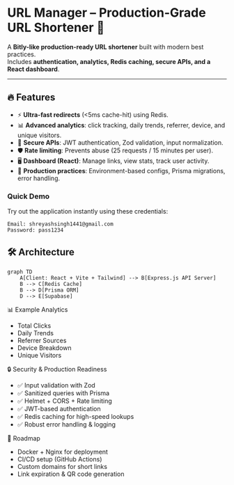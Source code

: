# URL Manager – Production-Grade URL Shortener 🚀  

A **Bitly-like production-ready URL shortener** built with modern best practices.  
Includes **authentication, analytics, Redis caching, secure APIs, and a React dashboard**.  

---

## 🔥 Features  
- ⚡ **Ultra-fast redirects** (<5ms cache-hit) using Redis.  
- 📊 **Advanced analytics**: click tracking, daily trends, referrer, device, and unique visitors.  
- 🔐 **Secure APIs**: JWT authentication, Zod validation, input normalization.  
- 🛡 **Rate limiting**: Prevents abuse (25 requests / 15 minutes per user).  
- 🖥 **Dashboard (React)**: Manage links, view stats, track user activity.
- 🐳 **Production practices**: Environment-based configs, Prisma migrations, error handling.

### Quick Demo
Try out the application instantly using these credentials:
```
Email: shreyashsingh1441@gmail.com
Password: pass1234
```

## 🛠 Architecture
```mermaid
graph TD
    A[Client: React + Vite + Tailwind] --> B[Express.js API Server]
    B --> C[Redis Cache]
    B --> D[Prisma ORM]
    D --> E[Supabase]
```
📊 Example Analytics

- Total Clicks
- Daily Trends
- Referrer Sources
- Device Breakdown
- Unique Visitors

🔒 Security & Production Readiness

- ✅ Input validation with Zod
- ✅ Sanitized queries with Prisma
- ✅ Helmet + CORS + Rate limiting
- ✅ JWT-based authentication
- ✅ Redis caching for high-speed lookups
- ✅ Robust error handling & logging

🚀 Roadmap

- Docker + Nginx for deployment
- CI/CD setup (GitHub Actions)
- Custom domains for short links
- Link expiration & QR code generation
